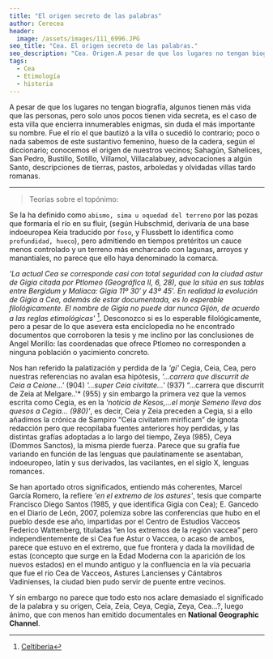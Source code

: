 ```yaml
---
title: "El origen secreto de las palabras"
author: Cerecea
header:
  image: /assets/images/111_6996.JPG
seo_title: "Cea. El origen secreto de las palabras."
seo_description: "Cea. Origen.A pesar de que los lugares no tengan biografía, algunos tienen más vida que las personas, pero solo unos pocos tienen vida secreta, es el caso de esta villa que encierra innumerables enigmas, sin duda el más importante su nombre. Fue el río el que bautizó a la villa o sucedió lo contrario..."  
tags: 
  - Cea
  - Etimología
  - historia
---
```


A pesar de que los lugares no tengan biografía, algunos tienen más vida que las personas, pero solo unos pocos tienen vida secreta, es el caso de esta villa que encierra innumerables enigmas, sin duda el más importante su nombre. Fue el río el que bautizó a la villa o sucedió lo contrario; poco o nada sabemos de este sustantivo femenino, hueso de la cadera, según el diccionario; conocemos el origen de nuestros vecinos; Sahagún, Sahelices, San Pedro, Bustillo, Sotillo, Villamol, Villacalabuey, advocaciones a algún Santo, descripciones de tierras, pastos, arboledas y olvidadas villas tardo romanas.

***

> Teorías sobre el topónimo:

Se la ha definido como `abismo, sima u oquedad del terreno` por las pozas que formaría el río en su fluir, (según Hubschmid, derivaría de una base indoeuropea Keia traducido por `foso`, y Flussbett lo identifica como `profundidad, hueco`), pero admitiendo en tiempos pretéritos un cauce menos controlado y un terreno más encharcado con lagunas, arroyos y manantiales, no parece que ello haya denominado la comarca.

*'La actual Cea se corresponde casi con total seguridad con la ciudad astur de Gigia citada por Ptlomeo (Geográfica II, 6, 28), que la sitúa en sus tablas entre Bergidum y Maliaca: Gigia 11º 30′ y 43º 45′. En realidad la evolución de Gigia a Cea, además de estar documentada, es lo esperable filológicamente. El nombre de Gigia no puede dar nunca Gijón, de acuerdo a las reglas etimológicas'* [^1]. Desconozco si es lo esperable filológicamente, pero a pesar de lo que asevera esta enciclopedia no he encontrado documentos que corroboren la tesis y me inclino por las conclusiones de Angel Morillo: las coordenadas que ofrece Ptlomeo no corresponden a ninguna población o yacimiento concreto.

Nos han referido la palatización y perdida de la *'gi'* Cegia, Ceia, Cea, pero nuestras referencias no avalan esa hipótesis, *'…carrera que discurrit de Ceia a Ceione…'* (904) *'…super Ceia civitate…'* (937) “…carrera que discurrit de Zeia at Melgare..'* (955) y sin embargo la primera vez que la vemos escrita como Cegia, es en la *'noticia de Kesos,…el monje Semeno lleva dos quesos a Cegia… (980)'*, es decir, Ceia y Zeia preceden a Cegia, si a ello añadimos la crónica de Sampiro “Ceia civitatem mirificam” de ignota redacción pero que recopilaba fuentes anteriores hoy perdidas, y las distintas grafías adoptadas a lo largo del tiempo, Zeya (985), Ceya (Dommos Sanctos), la misma pierde fuerza. Parece que su grafía fue variando en función de las lenguas que paulatinamente se asentaban, indoeuropeo, latín y sus derivados, las vacilantes, en el siglo X, lenguas romances.

Se han aportado otros significados, entiendo más coherentes, Marcel García Romero, la refiere *'en el extremo de los astures'*, tesis que comparte Francisco Diego Santos (1985, y que identifica Gigia con Cea); E. Gancedo en el Diario de León, 2007, polemiza sobre las conferencias que hubo en el pueblo desde ese año, impartidas por el Centro de Estudios Vacceos Federico Wattenberg, tituladas “en los extremos de la región vaccea” pero independientemente de si Cea fue Astur o Vaccea, o acaso de ambos, parece que estuvo en el extremo, que fue frontera y dada la movilidad de estas (concepto que surge en la Edad Moderna con la aparición de los nuevos estados) en el mundo antiguo y la confluencia en la vía pecuaria que fue el río Cea de Vacceos, Astures Lancienses y Cántabros Vadinienses, la ciudad bien pudo servir de puente entre vecinos.

Y sin embargo no parece que todo esto nos aclare demasiado el significado de la palabra y su origen, Ceia, Zeia, Ceya, Cegia, Zeya, Cea...?, luego ánimo, que con menos han emitido documentales en **National Geographic Channel**.

[^1]:[Celtiberia](https://www.celtiberia.net/es/conocimientos/?idp=10108)
